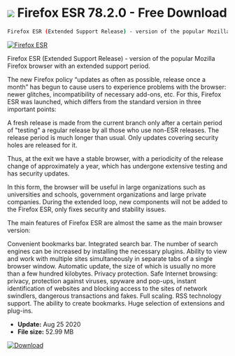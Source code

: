 # ![](https://cdn.softexe.net/static/icon/e/firefox-esr-2653.png) Firefox ESR 78.2.0 - Free Download

```sh
Firefox ESR (Extended Support Release) - version of the popular Mozilla Firefox browser with an extended support period. The release period is much longer than usual. Only updates covering security holes are released for it.
```
[![Firefox ESR](https://gallery.dpcdn.pl/imgc/Tools/81166/g_-_420x350_1.5_-_xcbc4a940-eee0-4f28-820d-3a9cc08a6b63.png)](https://softexe.net/win/internet/browsers/firefox-esr:bfec.html)

Firefox ESR (Extended Support Release) - version of the popular Mozilla Firefox browser with an extended support period.

The new Firefox policy “updates as often as possible, release once a month” has begun to cause users to experience problems with the browser: newer glitches, incompatibility of necessary add-ons, etc. For this, Firefox ESR was launched, which differs from the standard version in three important points:


A fresh release is made from the current branch only after a certain period of "testing" a regular release by all those who use non-ESR releases.
The release period is much longer than usual.
Only updates covering security holes are released for it.


Thus, at the exit we have a stable browser, with a periodicity of the release change of approximately a year, which has undergone extensive testing and has security updates.

In this form, the browser will be useful in large organizations such as universities and schools, government organizations and large private companies. During the extended loop, new components will not be added to the Firefox ESR, only fixes security and stability issues.

The main features of Firefox ESR are almost the same as the main browser version:


Convenient bookmarks bar.
Integrated search bar. The number of search engines can be increased by installing the necessary plugins.
Ability to view and work with multiple sites simultaneously in separate tabs of a single browser window.
Automatic update, the size of which is usually no more than a few hundred kilobytes.
Privacy protection.
Safe Internet browsing: privacy, protection against viruses, spyware and pop-ups, instant identification of websites and blocking access to the sites of network swindlers, dangerous transactions and fakes.
Full scaling.
RSS technology support. The ability to create bookmarks.
Huge selection of extensions and plug-ins.


- **Update:** Aug 25 2020
- **File size:** 52.99 MB

[![Download](https://cdn.softexe.net/static/img/download.png)](https://softexe.net/win/internet/browsers/firefox-esr:bfec.html)

